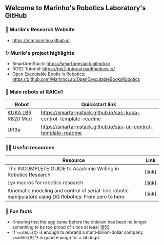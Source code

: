 ## Welcome to Marinho's Robotics Laboratory's GitHub

<picture>
  <source media="(prefers-color-scheme: dark)" srcset="./TAB_allwhite.png">
  <source media="(prefers-color-scheme: light)" srcset="./TAB_allwhite.png">
</picture>

### 🧙 Murilo's Research Website
- https://mmmarinho.github.io

### ✨ Murilo's project highlights
- SmartArmStack: https://smartarmstack.github.io
- ROS2 Tutorial: https://ros2-tutorial.readthedocs.io/
- Open Executable Books in Robotics: https://github.com/MarinhoLab/OpenExecutableBooksRobotics

### 🤖 Main robots at RAICo1

|   Robot            |   Quickstart link                                                                                |
|---------------|-----------------------------------------------------------------------------------|
| [KUKA LBR R820 Med](https://hotrobotics.co.uk/equipment/kuka-lbr-med-14-r820/) | https://smartarmstack.github.io/sas-kuka-control-template-readme |
| UR3e | https://smartarmstack.github.io/sas-ur-control-template-readme |

### 👩‍💻 Useful resources

| Resource                                                                                                | Link                                                                                                   |
|---------------------------------------------------------------------------------------------------------|--------------------------------------------------------------------------------------------------------|
| The INCOMPLETE GUIDE to Academic Writing in Robotics Research                                           | [[link]](https://incompleteguides.github.io/pdfs/incomplete_guide_latest.pdf)                          |
| Lyx macros for robotics research                                                                        | [[link]](https://github.com/IncompleteGuides/lyx-macros)                                               |
| Kinematic modeling and control of serial-link robotic manipulators using DQ Robotics: From zero to hero | [[link]](https://github.com/dqrobotics/learning-dqrobotics-in-matlab/tree/master/robotic_manipulators) |

### 🍿 Fun facts
- Knowing that the egg came before the chicken has been no longer something to be too proud of since at least [1859](https://en.wikipedia.org/wiki/On_the_Origin_of_Species).
- If `\mathbb{X}` is enough to rebrand a multi-billion-dollar company, `\mathbb{M}^3` is good enough for a lab logo.
